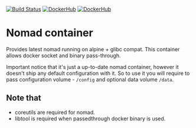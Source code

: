 [![Build Status](https://travis-ci.org/makeomatic/nomad.svg?branch=master)](https://travis-ci.org/makeomatic/nomad) [![DockerHub](https://img.shields.io/badge/docker-available-blue.svg)](https://hub.docker.com/r/makeomatic/nomad) [![DockerHub](https://img.shields.io/docker/pulls/makeomatic/nomad.svg)](https://hub.docker.com/r/makeomatic/nomad)

# Nomad container

Provides latest nomad running on alpine + glibc compat. This container allows docker socket and binary pass-through.

Important notice that it's just a up-to-date nomad container, however it doesn't ship any default configuration with it. So to use it you will require to pass configuration volume - `/config` and optional data volume `/data`.

## Note that

* coreutils are required for nomad.
* libtool is required when passedthrough docker binary is used.
